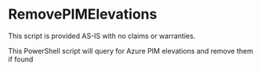 # RemovePIMElevations
This script is provided AS-IS with no claims or warranties.

This PowerShell script will query for Azure PIM elevations and remove them if found
